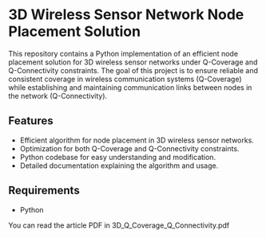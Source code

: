 # 3D Wireless Sensor Network Node Placement Solution

This repository contains a Python implementation of an efficient node placement solution for 3D wireless sensor networks under Q-Coverage and Q-Connectivity constraints. The goal of this project is to ensure reliable and consistent coverage in wireless communication systems (Q-Coverage) while establishing and maintaining communication links between nodes in the network (Q-Connectivity).

## Features

- Efficient algorithm for node placement in 3D wireless sensor networks.
- Optimization for both Q-Coverage and Q-Connectivity constraints.
- Python codebase for easy understanding and modification.
- Detailed documentation explaining the algorithm and usage.

## Requirements

- Python 

You can read the article PDF in 3D_Q_Coverage_Q_Connectivity.pdf
